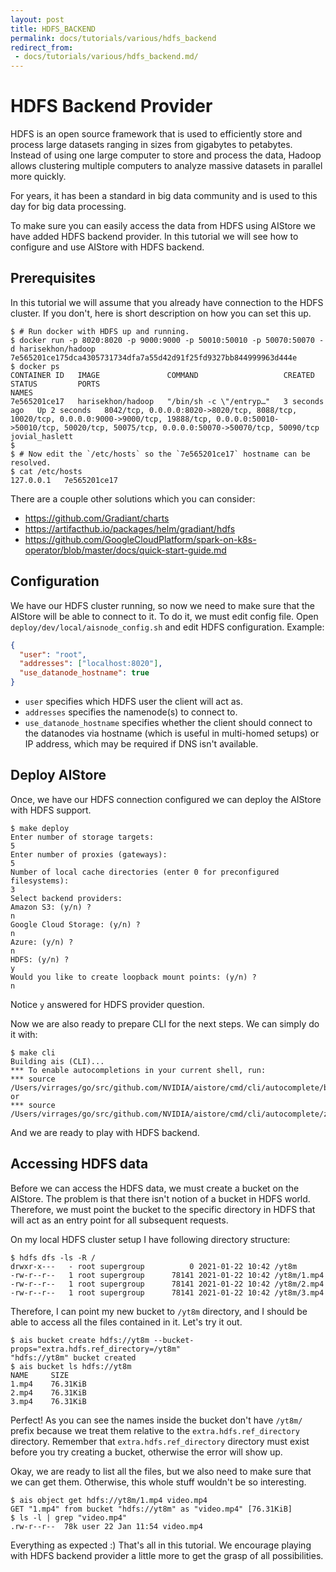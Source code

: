 ```yaml
---
layout: post
title: HDFS_BACKEND
permalink: docs/tutorials/various/hdfs_backend
redirect_from:
 - docs/tutorials/various/hdfs_backend.md/
---
```


# HDFS Backend Provider

HDFS is an open source framework that is used to efficiently store and process large datasets ranging in sizes from gigabytes to petabytes.
Instead of using one large computer to store and process the data, Hadoop allows clustering multiple computers to analyze massive datasets in parallel more quickly.

For years, it has been a standard in big data community and is used to this day for big data processing.

To make sure you can easily access the data from HDFS using AIStore we have added HDFS backend provider.
In this tutorial we will see how to configure and use AIStore with HDFS backend.

## Prerequisites

In this tutorial we will assume that you already have connection to the HDFS cluster.
If you don't, here is short description on how you can set this up.

```console
$ # Run docker with HDFS up and running.
$ docker run -p 8020:8020 -p 9000:9000 -p 50010:50010 -p 50070:50070 -d harisekhon/hadoop
7e565201ce175dca4305731734dfa7a55d42d91f25fd9327bb844999963d444e
$ docker ps
CONTAINER ID   IMAGE               COMMAND                   CREATED         STATUS         PORTS                                                                                                                                                                           NAMES
7e565201ce17   harisekhon/hadoop   "/bin/sh -c \"/entryp…"   3 seconds ago   Up 2 seconds   8042/tcp, 0.0.0.0:8020->8020/tcp, 8088/tcp, 10020/tcp, 0.0.0.0:9000->9000/tcp, 19888/tcp, 0.0.0.0:50010->50010/tcp, 50020/tcp, 50075/tcp, 0.0.0.0:50070->50070/tcp, 50090/tcp   jovial_haslett
$ 
$ # Now edit the `/etc/hosts` so the `7e565201ce17` hostname can be resolved.
$ cat /etc/hosts
127.0.0.1   7e565201ce17 
```

There are a couple other solutions which you can consider:
* https://github.com/Gradiant/charts
* https://artifacthub.io/packages/helm/gradiant/hdfs
* https://github.com/GoogleCloudPlatform/spark-on-k8s-operator/blob/master/docs/quick-start-guide.md

## Configuration

We have our HDFS cluster running, so now we need to make sure that the AIStore will be able to connect to it.
To do it, we must edit config file.
Open `deploy/dev/local/aisnode_config.sh` and edit HDFS configuration.
Example:
```json
{
  "user": "root",
  "addresses": ["localhost:8020"],
  "use_datanode_hostname": true
}
```

* `user` specifies which HDFS user the client will act as.
* `addresses` specifies the namenode(s) to connect to.
* `use_datanode_hostname` specifies whether the client should connect to the datanodes via hostname (which is useful in multi-homed setups) or IP address, which may be required if DNS isn't available.

## Deploy AIStore

Once, we have our HDFS connection configured we can deploy the AIStore with HDFS support.

```console
$ make deploy
Enter number of storage targets:
5
Enter number of proxies (gateways):
5
Number of local cache directories (enter 0 for preconfigured filesystems):
3
Select backend providers:
Amazon S3: (y/n) ?
n
Google Cloud Storage: (y/n) ?
n
Azure: (y/n) ?
n
HDFS: (y/n) ?
y
Would you like to create loopback mount points: (y/n) ?
n
```

Notice `y` answered for HDFS provider question.

Now we are also ready to prepare CLI for the next steps.
We can simply do it with:
```console
$ make cli
Building ais (CLI)...
*** To enable autocompletions in your current shell, run:
*** source /Users/virrages/go/src/github.com/NVIDIA/aistore/cmd/cli/autocomplete/bash or
*** source /Users/virrages/go/src/github.com/NVIDIA/aistore/cmd/cli/autocomplete/zsh
```

And we are ready to play with HDFS backend.

## Accessing HDFS data

Before we can access the HDFS data, we must create a bucket on the AIStore.
The problem is that there isn't notion of a bucket in HDFS world.
Therefore, we must point the bucket to the specific directory in HDFS that will act as an entry point for all subsequent requests.

On my local HDFS cluster setup I have following directory structure:
```console
$ hdfs dfs -ls -R /
drwxr-x---   - root supergroup          0 2021-01-22 10:42 /yt8m
-rw-r--r--   1 root supergroup      78141 2021-01-22 10:42 /yt8m/1.mp4
-rw-r--r--   1 root supergroup      78141 2021-01-22 10:42 /yt8m/2.mp4
-rw-r--r--   1 root supergroup      78141 2021-01-22 10:42 /yt8m/3.mp4
```

Therefore, I can point my new bucket to `/yt8m` directory, and I should be able to access all the files contained in it.
Let's try it out.

```console
$ ais bucket create hdfs://yt8m --bucket-props="extra.hdfs.ref_directory=/yt8m"
"hdfs://yt8m" bucket created
$ ais bucket ls hdfs://yt8m
NAME	 SIZE
1.mp4	 76.31KiB
2.mp4	 76.31KiB
3.mp4	 76.31KiB
```

Perfect! As you can see the names inside the bucket don't have `/yt8m/` prefix because we treat them relative to the `extra.hdfs.ref_directory` directory.
Remember that `extra.hdfs.ref_directory` directory must exist before you try creating a bucket, otherwise the error will show up.

Okay, we are ready to list all the files, but we also need to make sure that we can get them.
Otherwise, this whole stuff wouldn't be so interesting.

```console
$ ais object get hdfs://yt8m/1.mp4 video.mp4
GET "1.mp4" from bucket "hdfs://yt8m" as "video.mp4" [76.31KiB]
$ ls -l | grep "video.mp4"
.rw-r--r--  78k user 22 Jan 11:54 video.mp4
```

Everything as expected :)
That's all in this tutorial.
We encourage playing with HDFS backend provider a little more to get the grasp of all possibilities.
